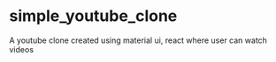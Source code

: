 # simple_youtube_clone
A youtube clone created using material ui, react where user can watch videos
